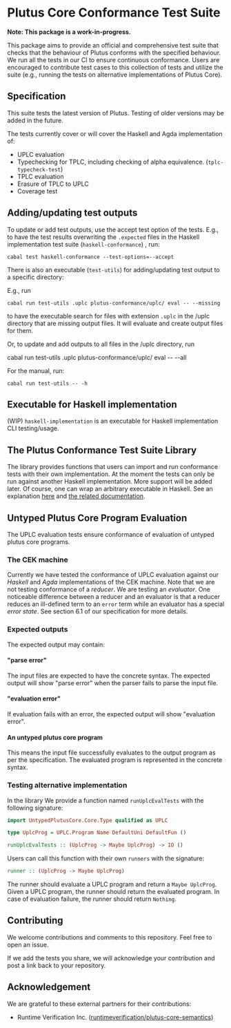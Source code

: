 # Plutus Core Conformance Test Suite

**Note: This package is a work-in-progress.**

This package aims to provide an official and comprehensive test suite that checks that the behaviour of Plutus conforms with the specified behaviour. We run all the tests in our CI to ensure continuous conformance. Users are encouraged to contribute test cases to this collection of tests and utilize the suite (e.g., running the tests on alternative implementations of Plutus Core).

## Specification

This suite tests the latest version of Plutus. Testing of older versions may be added in the future.

The tests currently cover or will cover the Haskell and Agda implementation of:

- UPLC evaluation
- Typechecking for TPLC, including checking of alpha equivalence. (`tplc-typecheck-test`)
- TPLC evaluation
- Erasure of TPLC to UPLC
- Coverage test
<!-- - Costing conformance? -->

## Adding/updating test outputs

To update or add test outputs, use the accept test option of the tests. E.g., to have the test results overwriting the `.expected` files in the Haskell implementation test suite (`haskell-conformance`) , run:

`cabal test haskell-conformance --test-options=--accept`

There is also an executable (`test-utils`) for adding/updating test output to a specific directory:

E.g., run

`cabal run test-utils .uplc plutus-conformance/uplc/ eval -- --missing`

to have the executable search for files with extension `.uplc` in the /uplc directory that are missing output files. It will evaluate and create output files for them.

Or, to update and add outputs to all files in the /uplc directory, run

cabal run test-utils .uplc plutus-conformance/uplc/ eval -- --all

For the manual, run:

`cabal run test-utils -- -h`

## Executable for Haskell implementation

(WIP) `haskell-implementation` is an executable for Haskell implementation CLI testing/usage.

## The Plutus Conformance Test Suite Library

The library provides functions that users can import and run conformance tests with their own implementation. At the moment the tests can only be run against another Haskell implementation. More support will be added later. Of course, one can wrap an arbitrary executable in Haskell. See an explanation [here](https://www.fpcomplete.com/blog/2017/02/typed-process/) and [the related documentation](https://www.stackage.org/haddock/lts-19.11/typed-process-0.2.10.1/System-Process-Typed.html).

## Untyped Plutus Core Program Evaluation

The UPLC evaluation tests ensure conformance of evaluation of untyped plutus core programs.

### The CEK machine

Currently we have tested the conformance of UPLC evaluation against our *Haskell* and *Agda* implementations of the CEK machine. Note that we are not testing conformance of a *reducer*. We are testing an *evaluator*. One noticeable difference between a reducer and an evaluator is that a reducer reduces an ill-defined term to an `error` term while an evaluator has a special *error state*. See section 6.1 of our specification for more details. <!--TODO add link to the spec when it's ready. -->

### Expected outputs

The expected output may contain:

#### "parse error"

The input files are expected to have the concrete syntax. The expected output will show "parse error" when the parser fails to parse the input file.

#### "evaluation error"

If evaluation fails with an error, the expected output will show "evaluation error".

#### An untyped plutus core program

This means the input file successfully evaluates to the output program as per the specification. The evaluated program is represented in the concrete syntax.

### Testing alternative implementation

In the library We provide a function named `runUplcEvalTests` with the following signature:

```haskell
import UntypedPlutusCore.Core.Type qualified as UPLC

type UplcProg = UPLC.Program Name DefaultUni DefaultFun ()

runUplcEvalTests :: (UplcProg -> Maybe UplcProg) -> IO ()
```

Users can call this function with their own `runners` with the signature:

```haskell
runner :: (UplcProg -> Maybe UplcProg)
```

The runner should evaluate a UPLC program and return a `Maybe UplcProg`. Given a UPLC program, the runner should return the evaluated program. In case of evaluation failure, the runner should return `Nothing`.

<!-- 
### Type checker

The type checker synthesizes the kind of a given type and the type of a given term. This does not involve any form of inference as Plutus Core is already fully typed. It merely checks the consistency of all variable declarations and the well-formedness of types and terms, while deriving the kind or type of the given type or term.

NB: The type checker requires terms to meet the global uniqueness property. If this is not a given, use a renamer pass to suitably pre-process the term in question.

The `plc` executable can be used to type check programs. Run `cabal run plc typecheck -- -h` in the plutus directory for a full list of options.
 -->

## Contributing

We welcome contributions and comments to this repository. Feel free to open an issue.

If we add the tests you share, we will acknowledge your contribution and post a link back to your repository.

## Acknowledgement

We are grateful to these external partners for their contributions:

- Runtime Verification Inc. ([runtimeverification/plutus-core-semantics](https://github.com/runtimeverification/plutus-core-semantics/tree/master/tests))
